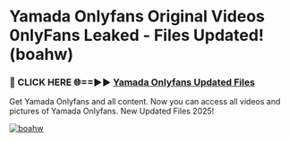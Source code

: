 # Yamada Onlyfans Original Videos 0nlyFans Leaked - Files Updated! (boahw)

<h3>🔴 CLICK HERE 🌐==►► <a href="https://tinyurl.com/2jnfzry5" rel="nofollow">Yamada Onlyfans Updated Files</a></h3>

Get Yamada Onlyfans and all content. Now you can access all videos and pictures of Yamada Onlyfans. New Updated Files 2025!

[![boahw](https://i.imgur.com/GyGTBgg.gif)](https://tinyurl.com/2jnfzry5)
